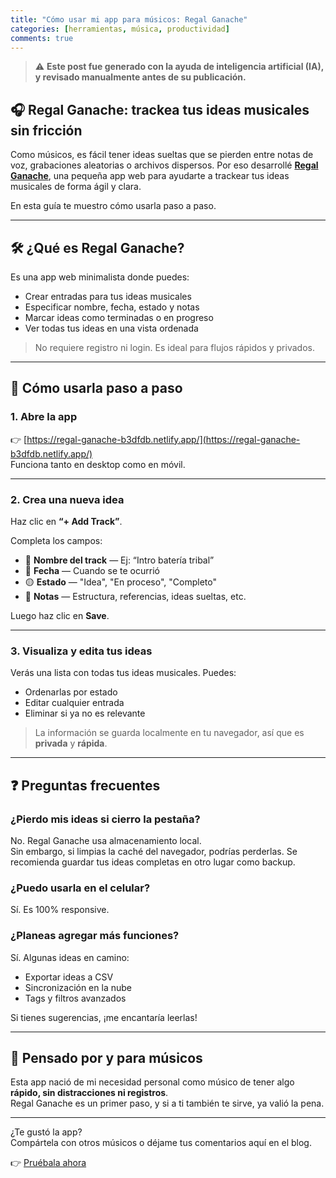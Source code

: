 ```yaml
---
title: "Cómo usar mi app para músicos: Regal Ganache"
categories: [herramientas, música, productividad]
comments: true
---
```


> ⚠️ **Este post fue generado con la ayuda de inteligencia artificial (IA), y revisado manualmente antes de su publicación.**

## 🎧 Regal Ganache: trackea tus ideas musicales sin fricción

Como músicos, es fácil tener ideas sueltas que se pierden entre notas de voz, grabaciones aleatorias o archivos dispersos. Por eso desarrollé **[Regal Ganache](https://regal-ganache-b3dfdb.netlify.app/)**, una pequeña app web para ayudarte a trackear tus ideas musicales de forma ágil y clara.

En esta guía te muestro cómo usarla paso a paso.

---

## 🛠 ¿Qué es Regal Ganache?

Es una app web minimalista donde puedes:

- Crear entradas para tus ideas musicales  
- Especificar nombre, fecha, estado y notas  
- Marcar ideas como terminadas o en progreso  
- Ver todas tus ideas en una vista ordenada  

> No requiere registro ni login. Es ideal para flujos rápidos y privados.

---

## 🚀 Cómo usarla paso a paso

### 1. Abre la app

👉 [https://regal-ganache-b3dfdb.netlify.app/](https://regal-ganache-b3dfdb.netlify.app/)  
Funciona tanto en desktop como en móvil.

---

### 2. Crea una nueva idea

Haz clic en **“+ Add Track”**.

Completa los campos:

- 🎵 **Nombre del track** — Ej: “Intro batería tribal”  
- 📅 **Fecha** — Cuando se te ocurrió  
- 🟡 **Estado** — "Idea", "En proceso", "Completo"  
- 📝 **Notas** — Estructura, referencias, ideas sueltas, etc.

Luego haz clic en **Save**.

---

### 3. Visualiza y edita tus ideas

Verás una lista con todas tus ideas musicales. Puedes:

- Ordenarlas por estado  
- Editar cualquier entrada  
- Eliminar si ya no es relevante  

> La información se guarda localmente en tu navegador, así que es **privada** y **rápida**.

---

## ❓ Preguntas frecuentes

### ¿Pierdo mis ideas si cierro la pestaña?

No. Regal Ganache usa almacenamiento local.  
Sin embargo, si limpias la caché del navegador, podrías perderlas. Se recomienda guardar tus ideas completas en otro lugar como backup.

### ¿Puedo usarla en el celular?

Sí. Es 100% responsive.

### ¿Planeas agregar más funciones?

Sí. Algunas ideas en camino:

- Exportar ideas a CSV  
- Sincronización en la nube  
- Tags y filtros avanzados  

Si tienes sugerencias, ¡me encantaría leerlas!

---

## 🎤 Pensado por y para músicos

Esta app nació de mi necesidad personal como músico de tener algo **rápido, sin distracciones ni registros**.  
Regal Ganache es un primer paso, y si a ti también te sirve, ya valió la pena.

---

¿Te gustó la app?  
Compártela con otros músicos o déjame tus comentarios aquí en el blog.

👉 [Pruébala ahora](https://regal-ganache-b3dfdb.netlify.app/)
